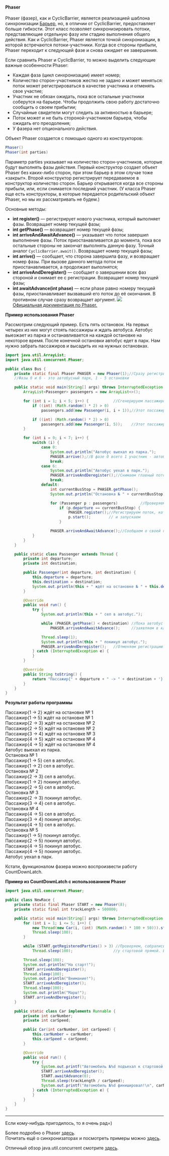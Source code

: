 #### Phaser

  
Phaser (фазер), как и CyclicBarrier, является реализацией шаблона синхронизации [Барьер](https://ru.wikipedia.org/wiki/%D0%91%D0%B0%D1%80%D1%8C%D0%B5%D1%80%D0%BD%D0%B0%D1%8F_%D1%81%D0%B8%D0%BD%D1%85%D1%80%D0%BE%D0%BD%D0%B8%D0%B7%D0%B0%D1%86%D0%B8%D1%8F), но, в отличии от CyclicBarrier, предоставляет больше гибкости. Этот класс позволяет синхронизировать потоки, представляющие отдельную фазу или стадию выполнения общего действия. Как и CyclicBarrier, Phaser является точкой синхронизации, в которой встречаются потоки-участники. Когда все стороны прибыли, Phaser переходит к следующей фазе и снова ожидает ее завершения.  
  
Если сравнить Phaser и CyclicBarrier, то можно выделить следующие важные особенности Phaser:  
- Каждая фаза (цикл синхронизации) имеет номер;
- Количество сторон-участников жестко не задано и может меняться: поток может регистрироваться в качестве участника и отменять свое участие;
- Участник не обязан ожидать, пока все остальные участники соберутся на барьере. Чтобы продолжить свою работу достаточно сообщить о своем прибытии;
- Случайные свидетели могут следить за активностью в барьере;
- Поток может и не быть стороной-участником барьера, чтобы ожидать его преодоления;
- У фазера нет опционального действия.
  
Объект Phaser создается с помощью одного из конструкторов:  
  
```java
Phaser()
Phaser(int parties)
```
  
Параметр parties указывает на количество сторон-участников, которые будут выполнять фазы действия. Первый конструктор создает объект Phaser без каких-либо сторон, при этом барьер в этом случае тоже «закрыт». Второй конструктор регистрирует передаваемое в конструктор количество сторон. Барьер открывается когда все стороны прибыли, или, если снимается последний участник. (У класса Phaser еще есть конструкторы, в которые передается родительский объект Phaser, но мы их рассматривать не будем.)  
  
Основные методы:  
- **int register()** — регистрирует нового участника, который выполняет фазы. Возвращает номер текущей фазы;
- **int getPhase()** — возвращает номер текущей фазы;
- **int arriveAndAwaitAdvance()** — указывает что поток завершил выполнение фазы. Поток приостанавливается до момента, пока все остальные стороны не закончат выполнять данную фазу. Точный аналог `CyclicBarrier.await()`. Возвращает номер текущей фазы;
- **int arrive()** — сообщает, что сторона завершила фазу, и возвращает номер фазы. При вызове данного метода поток не приостанавливается, а продолжает выполнятся;
- **int arriveAndDeregister()** — сообщает о завершении всех фаз стороной и снимает ее с регистрации. Возвращает номер текущей фазы;
- **int awaitAdvance(int phase)** — если phase равно номеру текущей фазы, приостанавливает вызвавший его поток до её окончания. В противном случае сразу возвращает аргумент.
![](https://habrastorage.org/files/086/6a4/b7a/0866a4b7acdf416384d4e7372b49a34b.gif)  
[Официальная документация по Phaser.](https://docs.oracle.com/javase/8/docs/api/java/util/concurrent/Phaser.html)  

**Пример использования Phaser**

Рассмотрим следующий пример. Есть пять остановок. На первых четырех из них могут стоять пассажиры и ждать автобуса. Автобус выезжает из парка и останавливается на каждой остановке на некоторое время. После конечной остановки автобус едет в парк. Нам нужно забрать пассажиров и высадить их на нужных остановках.  
```java
import java.util.ArrayList;
import java.util.concurrent.Phaser;

public class Bus {
    private static final Phaser PHASER = new Phaser(1);//Сразу регистрируем главный поток
    //Фазы 0 и 6 - это автобусный парк, 1 - 5 остановки

    public static void main(String[] args) throws InterruptedException {
        ArrayList<Passenger> passengers = new ArrayList<>();

        for (int i = 1; i < 5; i++) {           //Сгенерируем пассажиров на остановках
            if ((int) (Math.random() * 2) > 0)
                passengers.add(new Passenger(i, i + 1));//Этот пассажир выходит на следующей

            if ((int) (Math.random() * 2) > 0)
                passengers.add(new Passenger(i, 5));    //Этот пассажир выходит на конечной
        }

        for (int i = 0; i < 7; i++) {
            switch (i) {
                case 0:
                    System.out.println("Автобус выехал из парка.");
                    PHASER.arrive();//В фазе 0 всего 1 участник - автобус
                    break;
                case 6:
                    System.out.println("Автобус уехал в парк.");
                    PHASER.arriveAndDeregister();//Снимаем главный поток, ломаем барьер
                    break;
                default:
                    int currentBusStop = PHASER.getPhase();
                    System.out.println("Остановка № " + currentBusStop);

                    for (Passenger p : passengers)          //Проверяем, есть ли пассажиры на остановке
                        if (p.departure == currentBusStop) {
                            PHASER.register();//Регистрируем поток, который будет участвовать в фазах
                            p.start();        // и запускаем
                        }

                    PHASER.arriveAndAwaitAdvance();//Сообщаем о своей готовности
            }
        }
    }

    public static class Passenger extends Thread {
        private int departure;
        private int destination;

        public Passenger(int departure, int destination) {
            this.departure = departure;
            this.destination = destination;
            System.out.println(this + " ждёт на остановке № " + this.departure);
        }

        @Override
        public void run() {
            try {
                System.out.println(this + " сел в автобус.");

                while (PHASER.getPhase() < destination) //Пока автобус не приедет на нужную остановку(фазу)
                    PHASER.arriveAndAwaitAdvance();     //заявляем в каждой фазе о готовности и ждем

                Thread.sleep(1);
                System.out.println(this + " покинул автобус.");
                PHASER.arriveAndDeregister();   //Отменяем регистрацию на нужной фазе
            } catch (InterruptedException e) {
            }
        }

        @Override
        public String toString() {
            return "Пассажир{" + departure + " -> " + destination + '}';
        }
    }
}
```
  

**Результат работы программы**

Пассажир{1 -> 2} ждёт на остановке № 1  
Пассажир{1 -> 5} ждёт на остановке № 1  
Пассажир{2 -> 3} ждёт на остановке № 2  
Пассажир{2 -> 5} ждёт на остановке № 2  
Пассажир{3 -> 4} ждёт на остановке № 3  
Пассажир{4 -> 5} ждёт на остановке № 4  
Пассажир{4 -> 5} ждёт на остановке № 4  
Автобус выехал из парка.  
Остановка № 1  
Пассажир{1 -> 5} сел в автобус.  
Пассажир{1 -> 2} сел в автобус.  
Остановка № 2  
Пассажир{2 -> 3} сел в автобус.  
Пассажир{1 -> 2} покинул автобус.  
Пассажир{2 -> 5} сел в автобус.  
Остановка № 3  
Пассажир{2 -> 3} покинул автобус.  
Пассажир{3 -> 4} сел в автобус.  
Остановка № 4  
Пассажир{4 -> 5} сел в автобус.  
Пассажир{3 -> 4} покинул автобус.  
Пассажир{4 -> 5} сел в автобус.  
Остановка № 5  
Пассажир{1 -> 5} покинул автобус.  
Пассажир{2 -> 5} покинул автобус.  
Пассажир{4 -> 5} покинул автобус.  
Пассажир{4 -> 5} покинул автобус.  
Автобус уехал в парк.  

  

  
Кстати, функционалом фазера можно воспроизвести работу CountDownLatch.  

**Пример из CountDownLatch с использованием Phaser**

```java
import java.util.concurrent.Phaser;

public class NewRace {
    private static final Phaser START = new Phaser(8);
    private static final int trackLength = 500000;

    public static void main(String[] args) throws InterruptedException {
        for (int i = 1; i <= 5; i++) {
            new Thread(new Car(i, (int) (Math.random() * 100 + 50))).start();
            Thread.sleep(100);
        }

        while (START.getRegisteredParties() > 3) //Проверяем, собрались ли все автомобили
            Thread.sleep(100);                  //у стартовой прямой. Если нет, ждем 100ms

        Thread.sleep(100);
        System.out.println("На старт!");
        START.arriveAndDeregister();
        Thread.sleep(100);
        System.out.println("Внимание!");
        START.arriveAndDeregister();
        Thread.sleep(100);
        System.out.println("Марш!");
        START.arriveAndDeregister();
    }

    public static class Car implements Runnable {
        private int carNumber;
        private int carSpeed;

        public Car(int carNumber, int carSpeed) {
            this.carNumber = carNumber;
            this.carSpeed = carSpeed;
        }

        @Override
        public void run() {
            try {
                System.out.printf("Автомобиль №%d подъехал к стартовой прямой.\n", carNumber);
                START.arriveAndDeregister();
                START.awaitAdvance(0);
                Thread.sleep(trackLength / carSpeed);
                System.out.printf("Автомобиль №%d финишировал!\n", carNumber);
            } catch (InterruptedException e) {
            }
        }
    }
}
```
  

  
  

---

  
Если кому-нибудь пригодилось, то я очень рад=)  
  
Более подробно о Phaser [здесь](https://habrahabr.ru/post/117185/).  
Почитать ещё о синхронизаторах и посмотреть примеры можно [здесь](http://www.quizful.net/post/java-parallel-tools).  
  
Отличный обзор java.util.concurrent смотрите [здесь](https://habrahabr.ru/company/luxoft/blog/157273/).